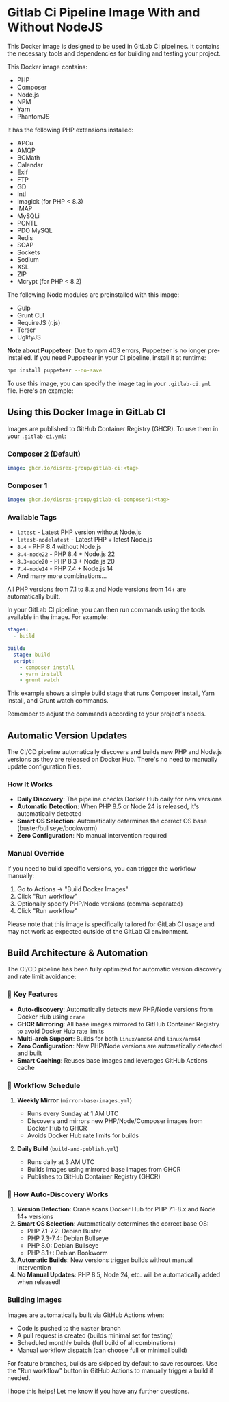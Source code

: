# Gitlab Ci Pipeline Image With and Without NodeJS

This Docker image is designed to be used in GitLab CI pipelines. It contains the necessary tools and dependencies for building and testing your project.

This Docker image contains:

- PHP
- Composer
- Node.js
- NPM
- Yarn
- PhantomJS

It has the following PHP extensions installed:

- APCu
- AMQP
- BCMath
- Calendar
- Exif
- FTP
- GD
- Intl
- Imagick (for PHP < 8.3)
- IMAP
- MySQLi
- PCNTL
- PDO MySQL
- Redis
- SOAP
- Sockets
- Sodium
- XSL
- ZIP
- Mcrypt (for PHP < 8.2)

The following Node modules are preinstalled with this image:
- Gulp
- Grunt CLI
- RequireJS (r.js)
- Terser
- UglifyJS

**Note about Puppeteer**: Due to npm 403 errors, Puppeteer is no longer pre-installed. 
If you need Puppeteer in your CI pipeline, install it at runtime:
```bash
npm install puppeteer --no-save
```

To use this image, you can specify the image tag in your  `.gitlab-ci.yml`  file. Here's an example:

## Using this Docker Image in GitLab CI

Images are published to GitHub Container Registry (GHCR). To use them in your `.gitlab-ci.yml`:

### Composer 2 (Default)
```yaml
image: ghcr.io/disrex-group/gitlab-ci:<tag>
```

### Composer 1
```yaml
image: ghcr.io/disrex-group/gitlab-ci-composer1:<tag>
```

### Available Tags

- `latest` - Latest PHP version without Node.js
- `latest-nodelatest` - Latest PHP + latest Node.js
- `8.4` - PHP 8.4 without Node.js
- `8.4-node22` - PHP 8.4 + Node.js 22
- `8.3-node20` - PHP 8.3 + Node.js 20
- `7.4-node14` - PHP 7.4 + Node.js 14
- And many more combinations...

All PHP versions from 7.1 to 8.x and Node versions from 14+ are automatically built.

In your GitLab CI pipeline, you can then run commands using the tools available in the image. For example:
```yaml
stages:
  - build

build:
  stage: build
  script:
    - composer install
    - yarn install
    - grunt watch
```
This example shows a simple build stage that runs Composer install, Yarn install, and Grunt watch commands.

Remember to adjust the commands according to your project's needs.

## Automatic Version Updates

The CI/CD pipeline automatically discovers and builds new PHP and Node.js versions as they are released on Docker Hub. There's no need to manually update configuration files.

### How It Works

- **Daily Discovery**: The pipeline checks Docker Hub daily for new versions
- **Automatic Detection**: When PHP 8.5 or Node 24 is released, it's automatically detected
- **Smart OS Selection**: Automatically determines the correct OS base (buster/bullseye/bookworm)
- **Zero Configuration**: No manual intervention required

### Manual Override

If you need to build specific versions, you can trigger the workflow manually:
1. Go to Actions → "Build Docker Images"
2. Click "Run workflow"
3. Optionally specify PHP/Node versions (comma-separated)
4. Click "Run workflow"

Please note that this image is specifically tailored for GitLab CI usage and may not work as expected outside of the GitLab CI environment.

## Build Architecture & Automation

The CI/CD pipeline has been fully optimized for automatic version discovery and rate limit avoidance:

### 🚀 Key Features

- **Auto-discovery**: Automatically detects new PHP/Node versions from Docker Hub using `crane`
- **GHCR Mirroring**: All base images mirrored to GitHub Container Registry to avoid Docker Hub rate limits
- **Multi-arch Support**: Builds for both `linux/amd64` and `linux/arm64`
- **Zero Configuration**: New PHP/Node versions are automatically detected and built
- **Smart Caching**: Reuses base images and leverages GitHub Actions cache

### 📅 Workflow Schedule

1. **Weekly Mirror** (`mirror-base-images.yml`)
   - Runs every Sunday at 1 AM UTC
   - Discovers and mirrors new PHP/Node/Composer images from Docker Hub to GHCR
   - Avoids Docker Hub rate limits for builds

2. **Daily Build** (`build-and-publish.yml`)
   - Runs daily at 3 AM UTC
   - Builds images using mirrored base images from GHCR
   - Publishes to GitHub Container Registry (GHCR)

### 🔄 How Auto-Discovery Works

1. **Version Detection**: Crane scans Docker Hub for PHP 7.1-8.x and Node 14+ versions
2. **Smart OS Selection**: Automatically determines the correct base OS:
   - PHP 7.1-7.2: Debian Buster
   - PHP 7.3-7.4: Debian Bullseye  
   - PHP 8.0: Debian Bullseye
   - PHP 8.1+: Debian Bookworm
3. **Automatic Builds**: New versions trigger builds without manual intervention
4. **No Manual Updates**: PHP 8.5, Node 24, etc. will be automatically added when released!


### Building Images

Images are automatically built via GitHub Actions when:
- Code is pushed to the `master` branch
- A pull request is created (builds minimal set for testing)
- Scheduled monthly builds (full build of all combinations)
- Manual workflow dispatch (can choose full or minimal build)

For feature branches, builds are skipped by default to save resources. Use the "Run workflow" button in GitHub Actions to manually trigger a build if needed.

I hope this helps! Let me know if you have any further questions.
